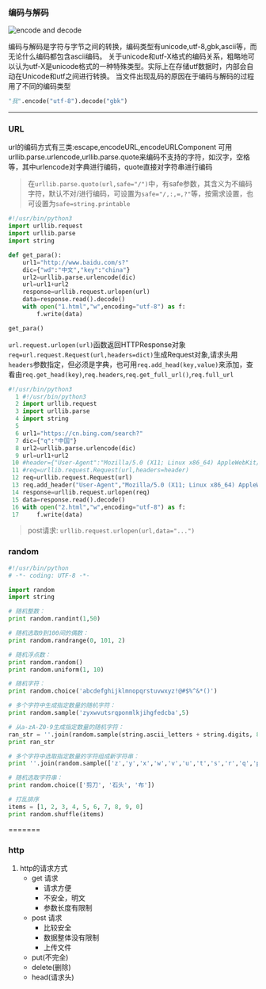 ### 编码与解码

![encode and decode](https://img2018.cnblogs.com/blog/733013/201812/733013-20181222072124440-1244874607.png)  


编码与解码是字符与字节之间的转换，编码类型有unicode,utf-8,gbk,ascii等，而无论什么编码都包含ascii编码。
关于unicode和utf-X格式的编码关系，粗略地可以认为utf-X是unicode格式的一种特殊类型。实际上在存储utf数据时，内部会自动在Unicode和utf之间进行转换。
当文件出现乱码的原因在于编码与解码的过程用了不同的编码类型
```python
"我".encode("utf-8").decode("gbk")
```

---
### URL
url的编码方式有三类:escape,encodeURL,encodeURLComponent
可用urllib.parse.urlencode,urllib.parse.quote来编码不支持的字符，如汉字，空格等，其中urlencode对字典进行编码，quote直接对字符串进行编码
> 在`urllib.parse.quoto(url,safe="/")`中，有safe参数，其含义为不编码字符，默认不对/进行编码，可设置为`safe="/,:,=,?"`等，按需求设置，也可设置为`safe=string.printable`

```python
#!/usr/bin/python3
import urllib.request
import urllib.parse
import string

def get_para():
    url1="http://www.baidu.com/s?"
    dic={"wd":"中文","key":"china"}
    url2=urllib.parse.urlencode(dic)
    url=url1+url2
    response=urllib.request.urlopen(url)
    data=response.read().decode()
    with open("1.html","w",encoding="utf-8") as f:
        f.write(data)

get_para()
```
`url.request.urlopen(url)`函数返回HTTPResponse对象
`req=url.request.Request(url,headers=dict)`生成Request对象,请求头用`headers`参数指定，但必须是字典，也可用`req.add_head(key,value)`来添加，查看由`req.get_head(key)`,`req.headers`,`req.get_full_url()`,`req.full_url`
```python
#!/usr/bin/python3
  1 #!/usr/bin/python3
  2 import urllib.request
  3 import urllib.parse
  4 import string
  5 
  6 url1="https://cn.bing.com/search?"
  7 dic={"q":"中国"}
  8 url2=urllib.parse.urlencode(dic)
  9 url=url1+url2
 10 #header={"User-Agent":"Mozilla/5.0 (X11; Linux x86_64) AppleWebKit/537.36 (K    HTML, like Gecko) Chrome/80.0.3987.132 Safari/537.36"}
 11 #req=urllib.request.Request(url,headers=header)
 12 req=urllib.request.Request(url)
 13 req.add_header("User-Agent","Mozilla/5.0 (X11; Linux x86_64) AppleWebKit/537    .36 (KHTML, like Gecko) Chrome/80.0.3987.132 Safari/537.36")
 14 response=urllib.request.urlopen(req)
 15 data=response.read().decode()
 16 with open("2.html","w",encoding="utf-8") as f:
 17     f.write(data)
```
> post请求: `urllib.request.urlopen(url,data="...")`

### random
```python
#!/usr/bin/python
# -*- coding: UTF-8 -*-

import random
import string

# 随机整数：
print random.randint(1,50)

# 随机选取0到100间的偶数：
print random.randrange(0, 101, 2)

# 随机浮点数：
print random.random()
print random.uniform(1, 10)

# 随机字符：
print random.choice('abcdefghijklmnopqrstuvwxyz!@#$%^&*()')

# 多个字符中生成指定数量的随机字符：
print random.sample('zyxwvutsrqponmlkjihgfedcba',5)

# 从a-zA-Z0-9生成指定数量的随机字符：
ran_str = ''.join(random.sample(string.ascii_letters + string.digits, 8))
print ran_str

# 多个字符中选取指定数量的字符组成新字符串：
print ''.join(random.sample(['z','y','x','w','v','u','t','s','r','q','p','o','n','m','l','k','j','i','h','g','f','e','d','c','b','a'], 5))

# 随机选取字符串：
print random.choice(['剪刀', '石头', '布'])

# 打乱排序
items = [1, 2, 3, 4, 5, 6, 7, 8, 9, 0]
print random.shuffle(items)
```
=======
### http
1. http的请求方式
    * get 请求
        * 请求方便
        * 不安全，明文
        * 参数长度有限制
    * post 请求
        * 比较安全
        * 数据整体没有限制
        * 上传文件
    * put(不完全)
    * delete(删除)
    * head(请求头)
